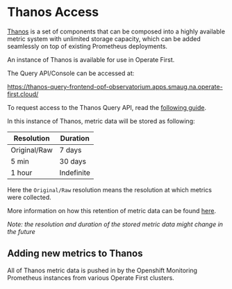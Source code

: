 # Thanos Access

[Thanos](https://github.com/thanos-io/thanos) is a set of components that can be composed into a highly available metric system with unlimited storage capacity, which can be added seamlessly on top of existing Prometheus deployments.

An instance of Thanos is available for use in Operate First.

The Query API/Console can be accessed at:

https://thanos-query-frontend-opf-observatorium.apps.smaug.na.operate-first.cloud/

To request access to the Thanos Query API, read the [following guide](request_thanos_access.md).

In this instance of Thanos, metric data will be stored as following:

| Resolution  | Duration    |
| ----------- | ----------- |
| Original/Raw| 7 days      |
| 5 min       | 30 days     |
| 1 hour      | Indefinite  |

Here the `Original/Raw` resolution means the resolution at which metrics were collected.

More information on how this retention of metric data can be found [here](https://github.com/thanos-io/thanos/blob/main/docs/components/compact.md#enforcing-retention-of-data).

*Note: the resolution and duration of the stored metric data might change in the future*

## Adding new metrics to Thanos
All of Thanos metric data is pushed in by the Openshift Monitoring Prometheus instances from various Operate First clusters.
